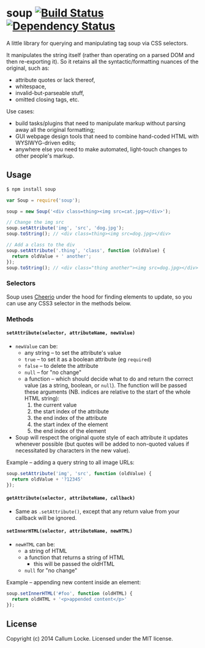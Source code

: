 # soup [![Build Status](https://secure.travis-ci.org/callumlocke/soup.png?branch=master)](http://travis-ci.org/callumlocke/soup) [![Dependency Status](https://gemnasium.com/callumlocke/soup.png)](https://gemnasium.com/callumlocke/soup)

A little library for querying and manipulating tag soup via CSS selectors.

It manipulates the string itself (rather than operating on a parsed DOM and then re-exporting it). So it retains all the syntactic/formatting nuances of the original, such as:

- attribute quotes or lack thereof,
- whitespace,
- invalid-but-parseable stuff,
- omitted closing tags, etc.

Use cases:

- build tasks/plugins that need to manipulate markup without parsing away all the original formatting;
- GUI webpage design tools that need to combine hand-coded HTML with WYSIWYG-driven edits;
- anywhere else you need to make automated, light-touch changes to other people's markup.


## Usage

```sh
$ npm install soup
```

```js
var Soup = require('soup');

soup = new Soup('<div class=thing><img src=cat.jpg></div>');

// Change the img src
soup.setAttribute('img', 'src', 'dog.jpg');
soup.toString(); // <div class=thing><img src=dog.jpg></div>

// Add a class to the div
soup.setAttribute('.thing', 'class', function (oldValue) {
  return oldValue + ' another';
});
soup.toString(); // <div class="thing another"><img src=dog.jpg></div>
```

### Selectors

Soup uses [Cheerio](https://github.com/MatthewMueller/cheerio) under the hood for finding elements to update, so you can use any CSS3 selector in the methods below.


### Methods

#### `setAttribute(selector, attributeName, newValue)`

- `newValue` can be:
  - any string – to set the attribute's value
  - `true` – to set it as a boolean attribute (eg `required`)
  - `false` – to delete the attribute
  - `null` – for "no change"
  - a function – which should decide what to do and return the correct value (as a string, boolean, or `null`). The function will be passed these arguments (NB. indices are relative to the start of the whole HTML string):
    1. the current value
    2. the start index of the attribute
    3. the end index of the attribute
    4. the start index of the element
    5. the end index of the element
- Soup will respect the original quote style of each attribute it updates whenever possible (but quotes will be added to non-quoted values if necessitated by characters in the new value).

Example – adding a query string to all image URLs:

```js
soup.setAttribute('img', 'src', function (oldValue) {
  return oldValue + '?12345'
});
```

#### `getAttribute(selector, attributeName, callback)`

- Same as `.setAttribute()`, except that any return value from your callback will be ignored.


#### `setInnerHTML(selector, attributeName, newHTML)`

- `newHTML` can be:
  - a string of HTML
  - a function that returns a string of HTML
    - this will be passed the oldHTML
  - `null` for "no change"

Example – appending new content inside an element:

```js
soup.setInnerHTML('#foo', function (oldHTML) {
  return oldHTML + '<p>appended content</p>'
});
```


## License

Copyright (c) 2014 Callum Locke. Licensed under the MIT license.
